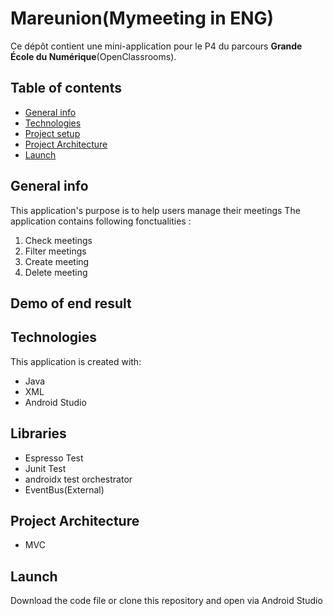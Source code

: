 # Mareunion(Mymeeting in ENG)

Ce dépôt contient une mini-application pour le P4 du parcours **Grande École du Numérique**(OpenClassrooms).

## Table of contents
* [General info](#general-info)
* [Technologies](#Technologies)
* [Project setup](#Project-setup)
* [Project Architecture](#Project-Architecture)
* [Launch](#Launch)

## General info
This application's purpose is to help users manage their meetings
The application contains following fonctualities : 
1. Check meetings
2. Filter meetings 
3. Create meeting
4. Delete meeting

## Demo of end result


## Technologies
This application is created with:
* Java
* XML
* Android Studio

## Libraries
* Espresso Test
* Junit Test
* androidx test orchestrator
* EventBus(External) 

## Project Architecture
* MVC

## Launch
Download the code file or clone this repository and open via Android Studio

